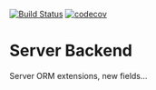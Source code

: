 [![Build Status](https://travis-ci.com/modoolar/server.svg?branch=11.0)](https://travis-ci.com/modoolar/server)
[![codecov](https://codecov.io/gh/modoolar/server/branch/11.0/graph/badge.svg)](https://codecov.io/gh/modoolar/server)

Server Backend
==============

Server ORM extensions, new fields...